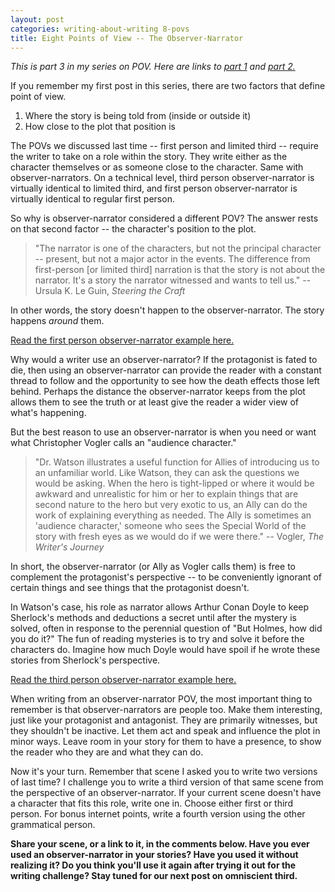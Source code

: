 ```yaml
---
layout: post
categories: writing-about-writing 8-povs
title: Eight Points of View -- The Observer-Narrator
---
```


*This is part 3 in my series on POV. Here are links to [part 1](https://apprenticewordsmith.com//2018/06/08/pov-intro/) and [part 2.](https://apprenticewordsmith.com//2018/06/22/pov-first-limited-third/)*

If you remember my first post in this series, there are two factors that define point of view.

1. Where the story is being told from (inside or outside it)
2. How close to the plot that position is

<!--excerpt-->

The POVs we discussed last time -- first person and limited third -- require the writer to take on a role within the story. They write either as the character themselves or as someone close to the character. Same with observer-narrators. On a technical level, third person observer-narrator is virtually identical to limited third, and first person observer-narrator is virtually identical to regular first person.

So why is observer-narrator considered a different POV? The answer rests on that second factor -- the character's position to the plot.

>"The narrator is one of the characters, but not the principal character -- present, but not a major actor in the events. The difference from first-person [or limited third] narration is that the story is not about the narrator. It's a story the narrator witnessed and wants to tell us." -- Ursula K. Le Guin, *Steering the Craft*

In other words, the story doesn't happen to the observer-narrator. The story happens *around* them.

[Read the first person observer-narrator example here.](https://apprenticewordsmith.com//2018/07/13/first-person-observer-narrator-garrett-morton/)

Why would a writer use an observer-narrator? If the protagonist is fated to die, then using an observer-narrator can provide the reader with a constant thread to follow and the opportunity to see how the death effects those left behind. Perhaps the distance the observer-narrator keeps from the plot allows them to see the truth or at least give the reader a wider view of what's happening.

But the best reason to use an observer-narrator is when you need or want what Christopher Vogler calls an "audience character."

>"Dr. Watson illustrates a useful function for Allies of introducing us to an unfamiliar world. Like Watson, they can ask the questions we would be asking. When the hero is tight-lipped or where it would be awkward and unrealistic for him or her to explain things that are second nature to the hero but very exotic to us, an Ally can do the work of explaining everything as needed. The Ally is sometimes an 'audience character,' someone who sees the Special World of the story with fresh eyes as we would do if we were there." -- Vogler, *The Writer's Journey*

In short, the observer-narrator (or Ally as Vogler calls them) is free to complement the protagonist's perspective -- to be conveniently ignorant of certain things and see things that the protagonist doesn't.

In Watson's case, his role as narrator allows Arthur Conan Doyle to keep Sherlock's methods and deductions a secret until after the mystery is solved, often in response to the perennial question of "But Holmes, how did you do it?" The fun of reading mysteries is to try and solve it before the characters do. Imagine how much Doyle would have spoil if he wrote these stories from Sherlock's perspective.

[Read the third person observer-narrator example here.](https://apprenticewordsmith.com//2018/07/13/third-person-observer-narrator-garrett-morton/)

When writing from an observer-narrator POV, the most important thing to remember is that observer-narrators are people too. Make them interesting, just like your protagonist and antagonist. They are primarily witnesses, but they shouldn't be inactive. Let them act and speak and influence the plot in minor ways. Leave room in your story for them to have a presence, to show the reader who they are and what they can do.

Now it's your turn. Remember that scene I asked you to write two versions of last time? I challenge you to write a third version of that same scene from the perspective of an observer-narrator. If your current scene doesn't have a character that fits this role, write one in. Choose either first or third person. For bonus internet points, write a fourth version using the other grammatical person.

**Share your scene, or a link to it, in the comments below. Have you ever used an observer-narrator in your stories? Have you used it without realizing it? Do you think you'll use it again after trying it out for the writing challenge? Stay tuned for our next post on omniscient third.**
